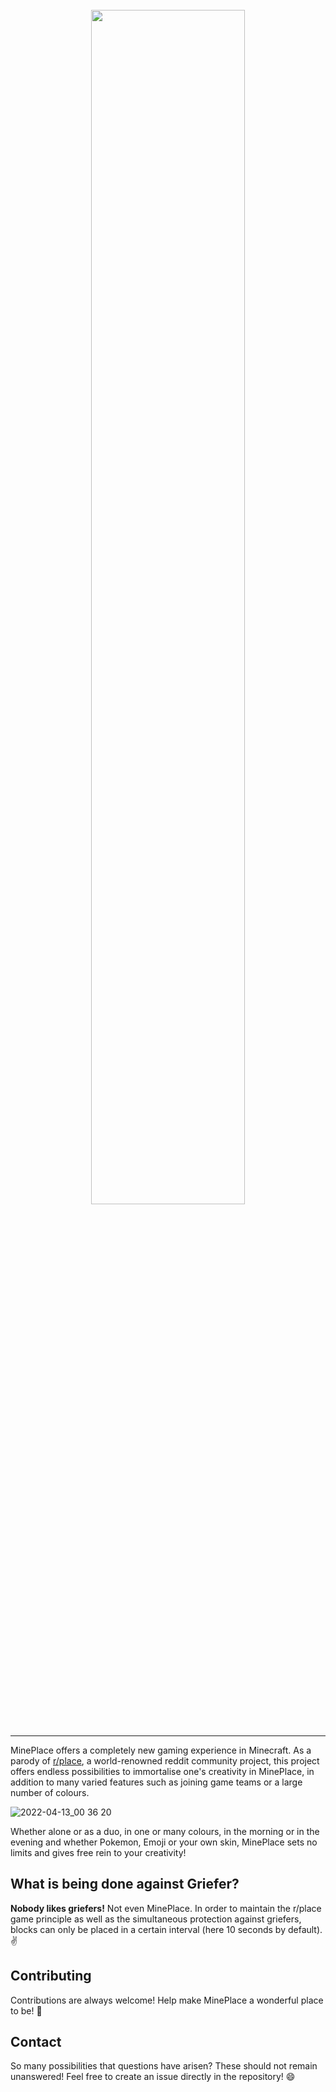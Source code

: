<br>
  <div align="center">
    <img width="70%" src="https://user-images.githubusercontent.com/56507045/163065475-f2b1a9dd-8b8b-46d6-a92e-ab8b768e1e95.png">
  </div>
<br>
<hr>

MinePlace offers a completely new gaming experience in Minecraft. As a parody of [r/place](https://reddit.com/), a world-renowned reddit community project, this project offers endless possibilities to immortalise one's creativity in MinePlace, in addition to many varied features such as joining game teams or a large number of colours.

![2022-04-13_00 36 20](https://user-images.githubusercontent.com/56507045/163065965-6ca47306-c298-4e63-95b1-58e703157f87.png)

Whether alone or as a duo, in one or many colours, in the morning or in the evening and whether Pokemon, Emoji or your own skin, MinePlace sets no limits and gives free rein to your creativity!

## What is being done against Griefer?
**Nobody likes griefers!** Not even MinePlace. In order to maintain the r/place game principle as well as the simultaneous protection against griefers, blocks can only be placed in a certain interval (here 10 seconds by default). :v:

## Contributing
Contributions are always welcome! Help make MinePlace a wonderful place to be! 🌸

## Contact
So many possibilities that questions have arisen? These should not remain unanswered! Feel free to create an issue directly in the repository! :smile:
